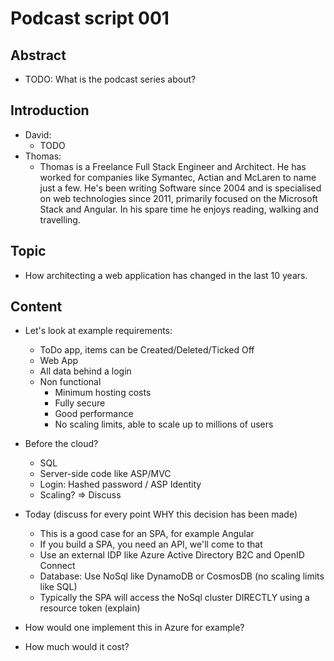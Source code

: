 # Podcast script 001

## Abstract

* TODO: What is the podcast series about?

## Introduction

* David:
  * TODO
* Thomas:
  * Thomas is a Freelance Full Stack Engineer and Architect.
    He has worked for companies like Symantec, Actian and McLaren
    to name just a few. He's been writing Software since 2004 and is
    specialised on web technologies since 2011, primarily focused on
    the Microsoft Stack and Angular.
    In his spare time he enjoys reading, walking and travelling.

## Topic

* How architecting a web application has changed in the last 10 years.

## Content

* Let's look at example requirements:
  * ToDo app, items can be Created/Deleted/Ticked Off
  * Web App
  * All data behind a login
  * Non functional
    * Minimum hosting costs
    * Fully secure
    * Good performance
    * No scaling limits, able to scale up to millions of users

* Before the cloud?
  * SQL
  * Server-side code like ASP/MVC
  * Login: Hashed password / ASP Identity
  * Scaling? => Discuss

* Today (discuss for every point WHY this decision has been made)
  * This is a good case for an SPA, for example Angular
  * If you build a SPA, you need an API, we'll come to that
  * Use an external IDP like Azure Active Directory B2C and OpenID Connect
  * Database: Use NoSql like DynamoDB or CosmosDB (no scaling limits like SQL)
  * Typically the SPA will access the NoSql cluster DIRECTLY using a resource token (explain)

* How would one implement this in Azure for example?
* How much would it cost?